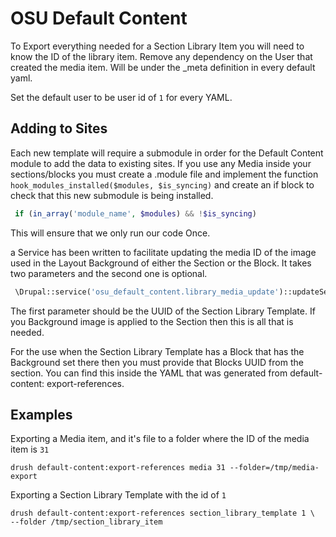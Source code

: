 # OSU Default Content

To Export everything needed for a Section Library Item you will need to
know the ID of the library item. Remove any dependency on the User that
created the media item. Will be under the _meta definition in every default
yaml.

Set the default user to be user id of `1` for every YAML.

## Adding to Sites

Each new template will require a submodule in order for the Default Content
module to add the data to existing sites. If
you use any Media inside your sections/blocks you must create a .module
file and implement the
function `hook_modules_installed($modules, $is_syncing)` and create an if
block to check that this new submodule is
being installed.

```php
 if (in_array('module_name', $modules) && !$is_syncing)
```

This will ensure that we only run our code Once.

a Service has been written to facilitate updating the media ID of the image
used in the Layout Background of either the
Section or the Block. It takes two parameters and the second one is
optional.

```php
 \Drupal::service('osu_default_content.library_media_update')::updateSectionLibrarySectionBackground();
```

The first parameter should be the UUID of the Section Library Template. If
you Background image is applied to the
Section then this is all that is needed.

For the use when the Section Library Template has a Block that has the
Background set there then you must provide that
Blocks UUID from the section. You can find this inside the YAML that was
generated from default-content:
export-references.

## Examples

Exporting a Media item, and it's file to a folder where the ID of the media
item is `31`

```shell
drush default-content:export-references media 31 --folder=/tmp/media-export
```

Exporting a Section Library Template with the id of `1`

```shell
drush default-content:export-references section_library_template 1 \ 
--folder /tmp/section_library_item

```
